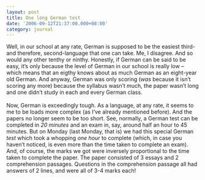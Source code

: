 ```yaml
---
layout: post
title: One long German test
date: '2006-09-12T21:37:00.000+08:00'
category: journal
---
```


Well, in our school at any rate, German is supposed to be the easiest third-
and therefore, second-language that one can take. Me, I disagree. And so would
any other tenthy or ninthy. Honestly, if German can be said to be easy, it’s
only because the level of German in our school is really low – which means that
an eigthy knows about as much German as an eight-year old German. And anyway,
German was only scoring (<i style="">was </i>because it isn’t scoring any more)
because the syllabus wasn’t much, the paper wasn’t long and one didn’t study in
each and every German class.<br /><br />Now, German is exceedingly tough. As a
language, at any rate, it seems to me to be loads more complex (as I’ve already
mentioned before). And the papers no longer seem to be too short. See,
normally, a German test can be completed in <i style="">20 minutes</i> and an
exam in, say, around half an hour to 45 minutes. But on Monday (last Monday,
that is) we had this special German <i style="">test</i> which took a whopping
<i style="">one hour</i> to complete (which, in case you haven’t noticed, is
even more than the time taken to complete an exam). And, of course, the marks
we got were inversely proportional to the time taken to complete the paper. The
paper consisted of 3 essays and 2 comprehension passages. Questions in the
comprehension passage all had answers of 2 lines, and were all of 3-4 marks
each!
